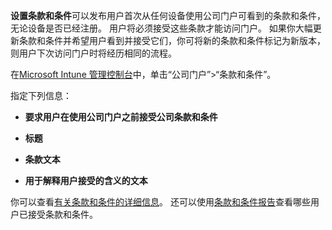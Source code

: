 **设置条款和条件**可以发布用户首次从任何设备使用公司门户可看到的条款和条件，无论设备是否已经注册。 用户将必须接受这些条款才能访问门户。 如果你大幅更新条款和条件并希望用户看到并接受它们，你可将新的条款和条件标记为新版本，则用户下次访问门户时将经历相同的流程。

在[Microsoft Intune 管理控制台](http://manage.microsoft.com)中，单击“公司门户”&gt;“条款和条件”。

指定下列信息：

-   **要求用户在使用公司门户之前接受公司条款和条件**

-   **标题**

-   **条款文本**

-   **用于解释用户接受的含义的文本**

你可以查看[有关条款和条件的详细信息](https://technet.microsoft.com/library/mt405893.aspx)。  还可以使用[条款和条件报告](https://technet.microsoft.com/library/dn646977.aspx)查看哪些用户已接受条款和条件。



<!--HONumber=Jun16_HO4-->


